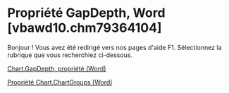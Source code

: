 
# Propriété GapDepth, Word [vbawd10.chm79364104]

Bonjour ! Vous avez été redirigé vers nos pages d'aide F1. Sélectionnez la rubrique que vous recherchiez ci-dessous.

[Chart.GapDepth, propriété (Word)](http://msdn.microsoft.com/library/09147a74-c8bb-4fc5-0389-c8f46e0be67d%28Office.15%29.aspx)

[Propriété Chart.ChartGroups (Word)](http://msdn.microsoft.com/library/ae4da68e-1e80-f683-b1ef-eb26aa753420%28Office.15%29.aspx)

